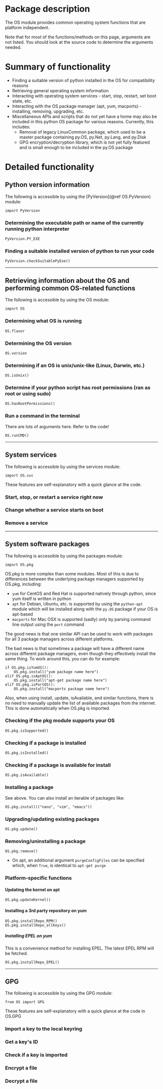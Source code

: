 # Package description

The OS module provides common operating system functions that are platform independent.

Note that for most of the functions/methods on this page, arguments are not listed. You should look at the source code to determine the arguments needed.

# Summary of functionality

* Finding a suitable version of python installed in the OS for compatibility reasons
* Retrieving general operating system information
* Interacting with operating system services - start, stop, restart, set boot state, etc.
* Interacting with the OS package manager (apt, yum, macports) - installing, removing, upgrading, etc.
* Miscellaneous APIs and scripts that do not yet have a home may also be included in this python OS package for various reasons. Currently, this includes:
  * Removal of legacy LinuxCommon package, which used to be a master package containing py.OS, py.Net, py.Lang, and py.Disk
  * GPG encryption/decryption library, which is not yet fully featured and is small enough to be included in the py.OS package

# Detailed functionality

## Python version information
The following is accessible by using the [PyVersion](@ref OS.PyVersion) module:

	import PyVersion

### Determining the executable path or name of the currently running python interpreter
	PyVersion.PY_EXE
### Finding a suitable installed version of python to run your code
	PyVersion.checkSuitablePyExe()

---

## Retrieving information about the OS and performing common OS-related functions
The following is accessible by using the OS module:

	import OS

### Determining what OS is running
	OS.flavor

### Determining the OS version
	OS.version

### Determining if an OS is unix/unix-like (Linux, Darwin, etc.)
	OS.isUnix()

### Determine if your python script has root permissions (ran as root or using sudo)
	OS.hasRootPermissions()

### Run a command in the terminal
There are lots of arguments here. Refer to the code!

	OS.runCMD()

---

## System services
The following is accessible by using the services module:

	import OS.svc

These features are self-explanatory with a quick glance at the code.

### Start, stop, or restart a service right now
### Change whether a service starts on boot
### Remove a service	

---

## System software packages
The following is accessible by using the packages module:

	import OS.pkg

OS.pkg is more complex than some modules. Most of this is due to differences between the underlying package managers supported by OS.pkg, including:
- `yum` for CentOS and Red Hat is supported natively through python, since yum itself is written in python
- `apt` for Debian, Ubuntu, etc. is supported by using the `python-apt` module which will be installed along with the `py.OS` package if your OS is apt-based
- `macports` for Mac OSX is supported (sadly) only by parsing command line output using the `port` command

The good news is that one similar API can be used to work with packages for all 3 package managers across different platforms.

The bad news is that sometimes a package will have a different name across different package managers, even though they effectively install the same thing. To work around this, you can do for example:

	if OS.pkg.isYumOS():
		OS.pkg.install("yum package name here")
	elif OS.pkg.isAptOS():
		OS.pkg.install("apt-get package name here")
	elif OS.pkg.isPortOS():
		OS.pkg.install("macports package name here")

Also, when using install, update, isAvailable, and similar functions, there is no need to manually update the list of available packages from the internet. This is done automatically when OS.pkg is imported.

### Checking if the pkg module supports your OS
	OS.pkg.isSupported()

### Checking if a package is installed
	OS.pkg.isInstalled()

### Checking if a package is available for install
	OS.pkg.isAvailable()

### Installing a package
See above. You can also install an iterable of packages like:

	OS.pkg.install(("nano", "vim", "emacs"))

### Upgrading/updating existing packages
	OS.pkg.update()

### Removing/uninstalling a package
	OS.pkg.remove()
- On apt, an additional argument `purgeConfigFiles` can be specified which, when `True`, is identical to `apt-get purge`

### Platform-specific functions
#### Updating the kernel on apt
	OS.pkg.updateKernel()

#### Installing a 3rd party repository on yum
	OS.pkg.installRepo_RPM()
	OS.pkg.installRepo_allKeys()

##### Installing EPEL on yum
This is a convenience method for installing EPEL. The latest EPEL RPM will be fetched.

	OS.pkg.installRepo_EPEL()

---

## GPG
The following is accessible by using the GPG module:

	from OS import GPG

These features are self-explanatory with a quick glance at the code in OS.GPG

### Import a key to the local keyring

### Get a key's ID

### Check if a key is imported

### Encrypt a file

### Decrypt a file

